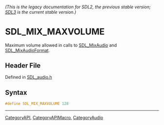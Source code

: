 ###### (This is the legacy documentation for SDL2, the previous stable version; [SDL3](https://wiki.libsdl.org/SDL3/) is the current stable version.)
# SDL_MIX_MAXVOLUME

Maximum volume allowed in calls to [SDL_MixAudio](SDL_MixAudio) and [SDL_MixAudioFormat](SDL_MixAudioFormat).

## Header File

Defined in [SDL_audio.h](https://github.com/libsdl-org/SDL/blob/SDL2/include/SDL_audio.h)

## Syntax

```c
#define SDL_MIX_MAXVOLUME 128
```

----
[CategoryAPI](CategoryAPI), [CategoryAPIMacro](CategoryAPIMacro), [CategoryAudio](CategoryAudio)

